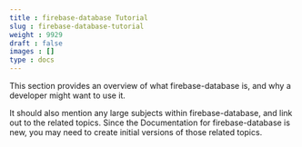 ```yaml
---
title : firebase-database Tutorial
slug : firebase-database-tutorial
weight : 9929
draft : false
images : []
type : docs
---
```


This section provides an overview of what firebase-database is, and why a developer might want to use it.

It should also mention any large subjects within firebase-database, and link out to the related topics.  Since the Documentation for firebase-database is new, you may need to create initial versions of those related topics.

